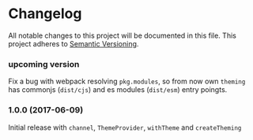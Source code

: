 # Changelog

All notable changes to this project will be documented in this file.
This project adheres to [Semantic Versioning](http://semver.org/).

### upcoming version

Fix a bug with webpack resolving `pkg.modules`, so from now own `theming` has commonjs (`dist/cjs`) and es modules (`dist/esm`) entry poingts.

### 1.0.0 (2017-06-09)

Initial release with `channel`, `ThemeProvider`, `withTheme` and `createTheming`
